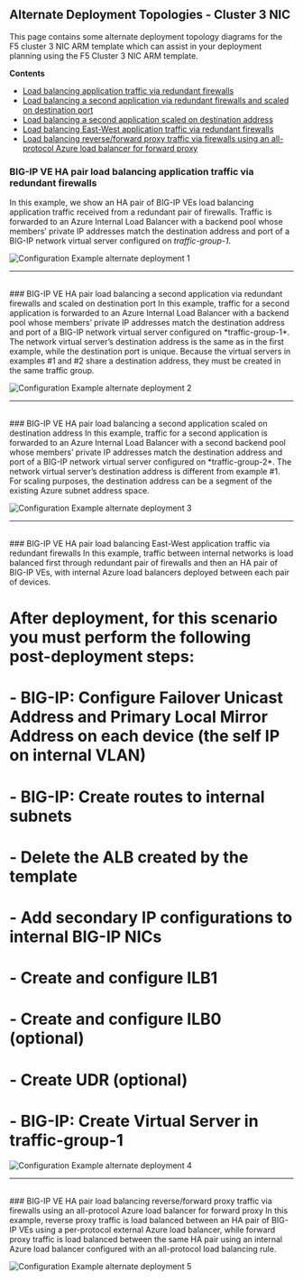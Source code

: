 ## Alternate Deployment Topologies - Cluster 3 NIC

This page contains some alternate deployment topology diagrams for the F5 cluster 3 NIC ARM template which can assist in your deployment planning using the F5 Cluster 3 NIC ARM template.

**Contents**
  - [Load balancing application traffic via redundant firewalls](#big-ip-ve-ha-pair-load-balancing-application-traffic-via-redundant-firewalls) 
  - [Load balancing a second application via redundant firewalls and scaled on destination port](#big-ip-ve-ha-pair-load-balancing-a-second-application-via-redundant-firewalls-and-scaled-on-destination-port) 
  - [Load balancing a second application scaled on destination address](#big-ip-ve-ha-pair-load-balancing-a-second-application-scaled-on-destination-address)
  - [Load balancing East-West application traffic via redundant firewalls](##big-ip-ve-ha-pair-load-balancing-east-west-application-traffic-via-redundant-firewalls)
  - [Load balancing reverse/forward proxy traffic via firewalls using an all-protocol Azure load balancer for forward proxy](##big-ip-ve-ha-pair-load-balancing-reverseforward-proxy-traffic-via-firewalls-using-an-all-protocol-azure-load-balancer-for-forward-proxy)




### BIG-IP VE HA pair load balancing application traffic via redundant firewalls 
In this example, we show an HA pair of BIG-IP VEs load balancing application traffic received from a redundant pair of firewalls. Traffic is forwarded to an Azure Internal Load Balancer with a backend pool whose members’ private IP addresses match the destination address and port of a BIG-IP network virtual server configured on *traffic-group-1*.

![Configuration Example alternate deployment 1](images/azure-cluster-3nic-alternate-diagram1.png)

---
<br>
### BIG-IP VE HA pair load balancing a second application via redundant firewalls and scaled on destination port  
In this example, traffic for a second application is forwarded to an Azure Internal Load Balancer with a backend pool whose members’ private IP addresses match the destination address and port of a BIG-IP network virtual server configured on *traffic-group-1*. The network virtual server’s destination address is the same as in the first example, while the destination port is unique. Because the virtual servers in examples #1 and #2 share a destination address, they must be created in the same traffic group.


![Configuration Example alternate deployment 2](images/azure-cluster-3nic-alternate-diagram2.png)

---
<br>
### BIG-IP VE HA pair load balancing a second application scaled on destination address
In this example, traffic for a second application is forwarded to an Azure Internal Load Balancer with a second backend pool whose members’ private IP addresses match the destination address and port of a BIG-IP network virtual server configured on *traffic-group-2*. The network virtual server’s destination address is different from example #1. For scaling purposes, the destination address can be a segment of the existing Azure subnet address space.


![Configuration Example alternate deployment 3](images/azure-cluster-3nic-alternate-diagram3.png)

---
<br>
### BIG-IP VE HA pair load balancing East-West application traffic via redundant firewalls
In this example, traffic between internal networks is load balanced first through redundant pair of firewalls and then an HA pair of BIG-IP VEs, with internal Azure load balancers deployed between each pair of devices.


# After deployment, for this scenario you must perform the following post-deployment steps:

#  - BIG-IP: Configure Failover Unicast Address and Primary Local Mirror Address on each device (the self IP on internal VLAN)  
#  - BIG-IP: Create routes to internal subnets  
#  - Delete the ALB created by the template  
#  - Add secondary IP configurations to internal BIG-IP NICs  
#  - Create and configure ILB1  
#  - Create and configure ILB0 (optional)  
#  - Create UDR (optional)  
#  - BIG-IP: Create Virtual Server in traffic-group-1  

![Configuration Example alternate deployment 4](images/azure-cluster-3nic-alternate-diagram4.png)

---
<br>
### BIG-IP VE HA pair load balancing reverse/forward proxy traffic via firewalls using an all-protocol Azure load balancer for forward proxy  
In this example, reverse proxy traffic is load balanced between an HA pair of BIG-IP VEs using a per-protocol external Azure load balancer, while forward proxy traffic is load balanced between the same HA pair using an internal Azure load balancer configured with an all-protocol load balancing rule.


![Configuration Example alternate deployment 5](images/azure-cluster-3nic-alternate-diagram5.png)




